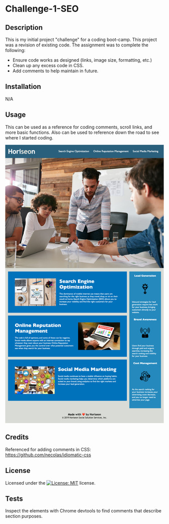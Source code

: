 # Challenge-1-SEO

## Description

This is my initial project "challenge" for a coding boot-camp. This project was a revision of existing code. The assignment was to complete the following: 

- Ensure code works as designed (links, image size, formatting, etc.)
- Clean up any excess code in CSS. 
- Add comments to help maintain in future. 

## Installation

N/A

## Usage

This can be used as a reference for coding comments, scroll links, and more basic functions. Also can be used to reference down the road to see where I started coding. 

![Horiseon screenshot](./assets/images/horiseon-screenshot.png)

## Credits

Referenced for adding comments in CSS: https://github.com/necolas/idiomatic-css

## License

Licensed under the [![License: MIT](https://img.shields.io/badge/License-MIT-yellow.svg)](./LICENSE) license.

## Tests

Inspect the elements with Chrome devtools to find comments that describe section purposes. 